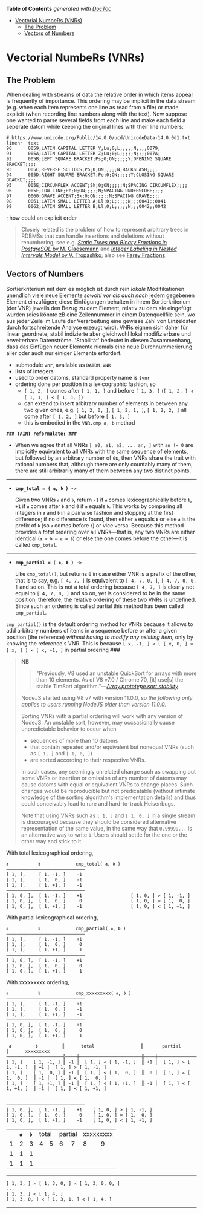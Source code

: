 <!-- START doctoc generated TOC please keep comment here to allow auto update -->
<!-- DON'T EDIT THIS SECTION, INSTEAD RE-RUN doctoc TO UPDATE -->
**Table of Contents**  *generated with [DocToc](https://github.com/thlorenz/doctoc)*

- [Vectorial NumbeRs (VNRs)](#vectorial-numbers-vnrs)
  - [The Problem](#the-problem)
  - [Vectors of Numbers](#vectors-of-numbers)

<!-- END doctoc generated TOC please keep comment here to allow auto update -->


# Vectorial NumbeRs (VNRs)

## The Problem

<!--
Suppose we wanted to publish a Chinese-English dictionary with the most common characters, ordered
alphabetically by their respected reading. In order to be able to uniquely identify each character in the
Dictionary, we give it a sequential number starting with 1; in this way, we might end up with a dictionary
similar to [*Mathews' Chinese–English
Dictionary*](https://en.wikipedia.org/wiki/Mathews%27_Chinese–English_Dictionary) ([preview
here](https://books.google.de/books?id=Pj_e2d3eHTQC&printsec=frontcover&dq=Mathew%27s+Chinese–English+Dictionary&hl=en&sa=X&ved=0ahUKEwid45mx-dDoAhXT8aYKHZjqAKEQ6AEIKjAA#v=onepage&q=Mathew's%20Chinese–English%20Dictionary&f=false))
where `U+963f 阿 a¹` is identified as *№&nbsp;1*, up to `U+8580 薀 yun¹, yun⁴` which is identified as
*№&nbsp;7773*, with 7771 characters in between. So far so good.

* `U+6e24 渤 po², po⁵` *№&nbsp;4985*
* `U+64d8 擘 po⁴, po⁵, pai¹` *№&nbsp;4985a*
* `U+62cd 拍 p'eh⁴, p'eh⁵, p'ai¹` *№&nbsp;4986*

* At least one added character with a numerical suffix: `U+752d 甭 pëng²` "不用 need not" *№&nbsp;5047½*
  (listed in Unihan as `5047.5`)

006c2f:氯 *№&nbsp;4194½*

Now suppose for the upcoming edition, we would like to include a hundred or so new characters that we have found
are too important to be skipped over. We then face the question: how can we keep the numbering scheme and still
insert new characters?
-->

When dealing with streams of data the relative order in which items appear is frequently of importance. This
ordering may be implicit in the data stream (e.g. when each item represents one line as read from a file) or
made explicit (when recording line numbers along with the text). Now suppose one wanted to parse several
fields from each line and make each field a seperate datom while keeping the original lines with their line
numbers:

```
# https://www.unicode.org/Public/14.0.0/ucd/UnicodeData-14.0.0d1.txt
linenr  text
90      0059;LATIN CAPITAL LETTER Y;Lu;0;L;;;;;N;;;;0079;
91      005A;LATIN CAPITAL LETTER Z;Lu;0;L;;;;;N;;;;007A;
92      005B;LEFT SQUARE BRACKET;Ps;0;ON;;;;;Y;OPENING SQUARE BRACKET;;;;
93      005C;REVERSE SOLIDUS;Po;0;ON;;;;;N;BACKSLASH;;;;
94      005D;RIGHT SQUARE BRACKET;Pe;0;ON;;;;;Y;CLOSING SQUARE BRACKET;;;;
95      005E;CIRCUMFLEX ACCENT;Sk;0;ON;;;;;N;SPACING CIRCUMFLEX;;;;
96      005F;LOW LINE;Pc;0;ON;;;;;N;SPACING UNDERSCORE;;;;
97      0060;GRAVE ACCENT;Sk;0;ON;;;;;N;SPACING GRAVE;;;;
98      0061;LATIN SMALL LETTER A;Ll;0;L;;;;;N;;;0041;;0041
99      0062;LATIN SMALL LETTER B;Ll;0;L;;;;;N;;;0042;;0042
```


; how could an explicit order

> Closely related is the problem of how to represent arbitrary trees in RDBMSs that can handle insertions
> and deletions without renumbering; see e.g. [*Static Trees and Binary Fractions in PostgreSQL* by M.
> Glaesemann](https://seespotcode.net/2016/04/30/static-trees/) and [*Integer Labeling in Nested Intervals
> Model* by V. Tropashko](http://www.dbazine.com/oracle/or_articles/tropashko6/index.html); also see [Farey
> Fractions](https://en.wikipedia.org/wiki/Farey_sequence#Examples).

## Vectors of Numbers


Sortierkriterium mit dem es möglich ist durch rein *lokale* Modifikationen unendlich viele neue Elemente
*sowohl vor als auch nach* jedem gegebenen Element einzufügen; diese Einfügungen behalten in ihrem
Sortierkriterium (der VNR) jeweils den Bezug zu dem Element, relativ zu dem sie eingefügt wurden (dies
könnte zB eine Zeilennummer in einem Datenquellfile sein, wo aus jeder Zeile im Laufe der Verarbeitung eine
gewisse Zahl von Einzeldaten durch fortschreitende Analyse erzeugt wird). VNRs eignen sich daher für linear
geordnete, stabil indizierte aber gleichwohl lokal modifizierbare und erweiterbare Datenströme. 'Stabilität'
bedeutet in diesem Zusammenhang, dass das Einfügen neuer Elemente niemals eine neue Durchnummerierung
aller oder auch nur einiger Elemente erfordert.

<!-- `$vnr`—'vectorial datom number', an array of positive integers that imposes a total ordering on datoms by
which I mean to say that given any two datoms `a`, `b` that are piped through the same stream either
`a.$vnr < b.$vnr` or `a.$vnr > b.$vnr` will always hold, and `a.$vnr == b[ '$vnr' ] <=> a is b`. "the
variable-length Vectorial Number VNR (which starts with the line number of the respective source file and
has additional positions added wherever a processing step inserted material)"
 -->



* submodule `vnr`, available as `DATOM.VNR`
* lists of integers
* used to order datoms, standard property name is `$vnr`
* ordering done per position in a lexicographic fashion, so
  * `[ 1, 2, ]` comes after `[ 1, 1, ]` and before `[ 1, 3, ]` (`[ 1, 2, ] ≺ [ 1, 1, ] ≺ [ 1, 3, ]`)
  * can extend to insert arbitrary number of elements in between any two given ones, e.g.
    `[ 1, 2, 0, ]`, `[ 1, 2, 1, ]`, `[ 1, 2, 2, ]` all come after `[ 1, 2, ]` but before `[ 1, 3, ]`
  * this is embodied in the `VNR.cmp a, b` method

**`### TAINT reformulate: ###`**

* When we agree that all VNRs `[ a0, a1, a2, ... an, ]` with `an != 0` are implicitly equivalent to all VNRs
  with the same sequence of elements, but followed by an arbitrary number of `0`s, then VNRs share the trait
  with rational numbers that, although there are only countably many of them, there are still arbitrarily
  many of them between any two distinct points.

-----------------------------------------------------------------

* **`cmp_total = ( 𝖆, 𝖇 ) ->`**

  Given two VNRs `𝖆` and `𝖇`, return `-1` if `𝖆` comes lexicographically before `𝖇`, `+1` if `𝖆` comes after
  `𝖇` and `0` if `𝖆` equals `𝖇`. This works by comparing all integers in `𝖆` and `𝖇` in a pairwise fashion
  and stopping at the first difference; if no difference is found, then either `𝖆` equals `𝖇` or else `𝖆` is
  the prefix of `𝖇` (so `𝖆` comes before `𝖇`) or vice versa. Because this method provides a *total* ordering
  over all VNRs—that is, any two VNRs are either identical (`𝖆 ≍ 𝖇 ⇔ 𝖆 = 𝖇`) or else the one comes before
  the other—it is called `cmp_total`.


-----------------------------------------------------------------

* **`cmp_partial = ( 𝖆, 𝖇 ) ->`**

  Like `cmp_total()`, but returns `0` in case either VNR is a prefix of the other, that is to say, e.g. `[
  4, 7, ]` is equivalent to `[ 4, 7, 0, ]`, `[ 4, 7, 0, 0, ]` and so on. This is not a total ordering
  because `[ 4, 7, ]` is clearly not equal to `[ 4, 7, 0, ]` and so on, yet is considered to be in the same
  position; therefore, the relative ordering of these two VNRs is undefined. Since such an ordering is
  called partial this method has been called `cmp_partial`.

`cmp_partial()` is the default ordering method for VNRs because it allows to add arbitrary numbers of
items in a sequence before or after a given position (the reference) *without having to modify any
existing item*, only by knowing the reference's VNR. This is because `[ x, -1, ] ≺ ( [ x, 0, ] ≍ [ x, ] )
≺ [ x, +1, ]` in partial ordering ###

> **NB**
> > "Previously, V8 used an unstable QuickSort for arrays with more than 10 elements. As of V8 v7.0 / Chrome
> > 70, [it] use[s] the stable TimSort algorithm."—[*Array.prototype.sort
> > stability*](https://mathiasbynens.be/demo/sort-stability)
>
> NodeJS started using V8 v7 with version 11.0.0, so *the following only applies to users running NodeJS
> older than version 11.0.0.*
>
> Sorting VNRs with a partial ordering will work with any version of NodeJS. An unstable sort, however, may
> occsasionally cause unpredictable behavior to occur when
> * sequences of more than 10 datoms
> * that contain repeated and/or equivalent but nonequal VNRs (such as `[ 1, ]` and `[ 1, 0, ]`)
> * are sorted according to their respective VNRs.
>
> In such cases, any seemingly unrelated change such as swapping out some VNRs or insertion or omission of
> any number of datoms may cause datoms with equal or equivalent VNRs to change places. Such changes would
> be reproducible but not predicatable (without intimate knowledge of the sorting algorithm's implementation
> details) and thus could conceivably lead to rare and hard-to-track Heisenbugs.
>
> Note that using VNRs such as `[ 1, ]` and `[ 1, 0, ]` in a single stream is discouraged because they
> should be considered alternative representation of the same value, in the same way that `0.99999...` is an
> alternative way to write `1`. Users should settle for the one or the other way and stick to it.

With total lexicographical ordering,

```
𝖆           𝖇             cmp_total( 𝖆, 𝖇 )
—————————————————————————————
[ 1, ],     [ 1, -1, ]    -1
[ 1, ],     [ 1,  0, ]    -1
[ 1, ],     [ 1, +1, ]    -1
—————————————————————————————
[ 1, 0, ],  [ 1, -1, ]    +1                  [ 1, 0, ] ≻ [ 1, -1, ]
[ 1, 0, ],  [ 1,  0, ]     0                  [ 1, 0, ] ≍ [ 1,  0, ]
[ 1, 0, ],  [ 1, +1, ]    -1                  [ 1, 0, ] ≺ [ 1, +1, ]
```

With partial lexicographical ordering,

```
𝖆           𝖇             cmp_partial( 𝖆, 𝖇 )
—————————————————————————————
[ 1, ],     [ 1, -1, ]    +1
[ 1, ],     [ 1,  0, ]     0
[ 1, ],     [ 1, +1, ]    -1
—————————————————————————————
[ 1, 0, ],  [ 1, -1, ]    +1
[ 1, 0, ],  [ 1,  0, ]     0
[ 1, 0, ],  [ 1, +1, ]    -1
```

With xxxxxxxxx ordering,

```
𝖆           𝖇             cmp_xxxxxxxxx( 𝖆, 𝖇 )
—————————————————————————————
[ 1, ],     [ 1, -1, ]    +1
[ 1, ],     [ 1,  0, ]    -1
[ 1, ],     [ 1, +1, ]    -1
—————————————————————————————
[ 1, 0, ],  [ 1, -1, ]    +1
[ 1, 0, ],  [ 1,  0, ]     0
[ 1, 0, ],  [ 1, +1, ]    -1
```


```
 𝖆         𝖇         ║      total                 ║       partial               ║      xxxxxxxxx
═════════════════════╬════╪═══════════════════════╬════╪════════════════════════╬════╪════════════════════════
[ 1, ]    [ 1, -1, ] ║ -1 │  [ 1, ] ≺ [ 1, -1, ]  ║ +1 │  [ 1, ] ≻ [ 1, -1, ]  ║ +1 │  [ 1, ] ≻ [ 1, -1, ]
[ 1, ]    [ 1,  0, ] ║ -1 │  [ 1, ] ≺ [ 1,  0, ]  ║  0 │  [ 1, ] ≍ [ 1,  0, ]  ║ -1 │  [ 1, ] ≺ [ 1,  0, ]
[ 1, ]    [ 1, +1, ] ║ -1 │  [ 1, ] ≺ [ 1, +1, ]  ║ -1 │  [ 1, ] ≺ [ 1, +1, ]  ║ -1 │  [ 1, ] ≺ [ 1, +1, ]


—————————————————————————————
[ 1, 0, ],  [ 1, -1, ]    +1    [ 1, 0, ] ≻ [ 1, -1, ]
[ 1, 0, ],  [ 1,  0, ]     0    [ 1, 0, ] ≍ [ 1,  0, ]
[ 1, 0, ],  [ 1, +1, ]    -1    [ 1, 0, ] ≺ [ 1, +1, ]
```

<table>
<th><td>𝖆</td><td>𝖇</td><td colspan=2>total</td><td colspan=2>partial</td><td colspan=2>xxxxxxxxx</td></th>
<tr><td>1</td><td>2</td><td>3</td><td>4</td><td>5</td><td>6</td><td>7</td><td>8</td><td>9</td></tr>
<tr><td>1</td><td>1</td><td>1</td></tr>
<tr><td>1</td><td>1</td><td>1</td></tr>
</table>







-----------------------------------------------------------------


<!-- ≺≍≻⊁⊀≿≾≽≼ -->

```
[ 1, 3, ] ≍ [ 1, 3, 0, ] ≍ [ 1, 3, 0, 0, ]
...
[ 1, 3, ] ≺ [ 1, 4, ]
[ 1, 3, 0, ] ≺ [ 1, 3, 1, ] ≺ [ 1, 4, ]
```

------------------------------------------------------------------------

